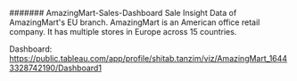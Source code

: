 ####### AmazingMart-Sales-Dashboard
Sale Insight Data of AmazingMart's EU branch. AmazingMart is an American office retail company. It has multiple stores in Europe across 15 countries.

Dashboard: https://public.tableau.com/app/profile/shitab.tanzim/viz/AmazingMart_16443328742190/Dashboard1
